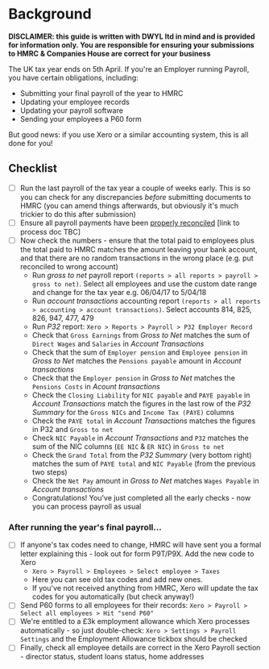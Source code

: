 # Background

**DISCLAIMER: this guide is written with DWYL ltd in mind and is provided for information only. 
You are responsible for ensuring your submissions to HMRC & Companies House are correct for your business**

The UK tax year ends on 5th April. If you're an Employer running Payroll, you have certain obligations, including:

* Submitting your final payroll of the year to HMRC
* Updating your employee records
* Updating your payroll software
* Sending your employees a P60 form

But good news: if you use Xero or a similar accounting system, this is all done for you!

## Checklist

* [ ] Run the last payroll of the tax year a couple of weeks early. This is so you can check for any discrepancies _before_ submitting 
documents to HMRC (you can amend things afterwards, but obviously it's much trickier to do this after submission)
* [ ] Ensure all payroll payments have been [properly reconciled](https://github.com/dwyl/hq/issues/449) [link to process doc TBC]
* [ ] Now check the numbers - ensure that the total paid to employees plus the total paid to HMRC matches the amount leaving your bank account,
and that there are no random transactions in the wrong place (e.g. put reconciled to wrong account)
  * Run _gross to net_ payroll report `(reports > all reports > payroll > gross to net)`.
  Select all employees and use the custom date range and change for the tax year e.g. 06/04/17 to 5/04/18
  * Run _account transactions_ accounting report `(reports > all reports > accounting > account transactions)`.
  Select accounts 814, 825, 826, 947, 477, 479
  * Run _P32_ report: `Xero > Reports > Payroll > P32 Employer Record`
  * Check that `Gross Earnings` from _Gross to Net_ matches the sum of `Direct Wages` and `Salaries` in _Account Transactions_
  * Check that the sum of `Employer pension` and `Employee pension` in _Gross to Net_ matches the `Pensions payable` amount in _Account transactions_ 
  * Check that the `Employer pension` in _Gross to Net_ matches the `Pensions Costs` in _Acount transactions_
  * Check the `Closing Liability` for `NIC payable` and `PAYE payable` in _Account Transactions_ match the figures in the last row
  of the _P32 Summary_ for the `Gross NICs` and `Income Tax (PAYE)` columns
  * Check the `PAYE total` in _Account Transactions_ matches the figures in P32 and `Gross to net`
  * Check `NIC Payable` in _Account Transactions_ and `P32` matches the sum of the NIC columns (`EE NIC` & `ER NIC`) in `Gross to net`
  * Check the `Grand Total` from the _P32 Summary_ (very bottom right) matches the sum of `PAYE total` and `NIC Payable` (from the previous two steps)
  * Check the `Net Pay` amount in _Gross to Net_ matches `Wages Payable` in _Account transactions_
  * Congratulations! You've just completed all the early checks - now you can process payroll as usual
  
### After running the year's final payroll...
* [ ] If anyone's tax codes need to change, HMRC will have sent you a formal letter explaining this - look out for form P9T/P9X. Add the new code to Xero
  * `Xero > Payroll > Employees > Select employee > Taxes`
  * Here you can see old tax codes and add new ones. 
  * If you've not received anything from HMRC, Xero will update the tax codes for you automatically (but check anyway!)
* [ ] Send P60 forms to all employees for their records: `Xero > Payroll > Select all employees > Hit "send P60"`
* [ ] We're entitled to a £3k employment allowance which Xero processes automatically - so just double-check: `Xero > Settings > Payroll Settings` and the 
Employment Allowance tickbox should be checked
* [ ] Finally, check all employee details are correct in the Xero Payroll section - director status, student loans status, home addresses
